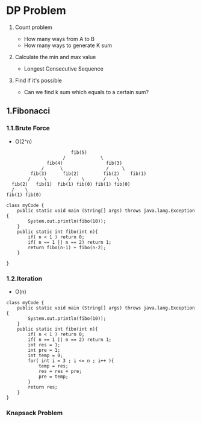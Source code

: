 # DP Problem
1. Count problem
	* How many ways from A to B
	* How many ways to generate K sum

2. Calculate the min and max value
	* Longest Consecutive Sequence

3. Find if it's possible
	* Can we find k sum which equals to a certain sum?



## 1.Fibonacci
### 1.1.Brute Force
* O(2^n)

```
                        fib(5)   
                     /             \     
               fib(4)                fib(3)   
             /      \                /     \
         fib(3)      fib(2)         fib(2)    fib(1)
        /     \        /    \       /    \  
  fib(2)   fib(1)  fib(1) fib(0) fib(1) fib(0)
  /    \
fib(1) fib(0)
```

```
class myCode {
    public static void main (String[] args) throws java.lang.Exception {
        System.out.println(fibo(10));        
    }
    public static int fibo(int n){
        if( n < 1 ) return 0;
        if( n == 1 || n == 2) return 1;
        return fibo(n-1) + fibo(n-2);
    }
    
}
```


### 1.2.Iteration
* O(n)

```
class myCode {
    public static void main (String[] args) throws java.lang.Exception {
        System.out.println(fibo(10));        
    }
    public static int fibo(int n){
        if( n < 1 ) return 0;
        if( n == 1 || n == 2) return 1;
        int res = 1;
        int pre = 1;
        int temp = 0;
        for( int i = 3 ; i <= n ; i++ ){
            temp = res;
            res = res + pre;
            pre = temp;
        }
        return res;
    }    
}

```
### Knapsack Problem 
